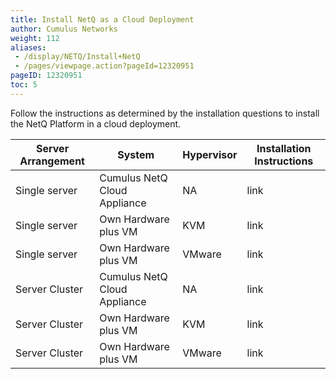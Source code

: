 ```yaml
---
title: Install NetQ as a Cloud Deployment
author: Cumulus Networks
weight: 112
aliases:
 - /display/NETQ/Install+NetQ
 - /pages/viewpage.action?pageId=12320951
pageID: 12320951
toc: 5
---
```

Follow the instructions as determined by the installation questions to install the NetQ Platform in a cloud deployment.

 Server Arrangement | System | Hypervisor | Installation Instructions |
| --- | --- | --- | --- |
| Single server | Cumulus NetQ Cloud Appliance | NA | link |
| Single server | Own Hardware plus VM | KVM | link |
| Single server | Own Hardware plus VM | VMware | link |
| Server Cluster | Cumulus NetQ Cloud Appliance | NA | link |
| Server Cluster | Own Hardware plus VM | KVM | link |
| Server Cluster | Own Hardware plus VM | VMware | link |
